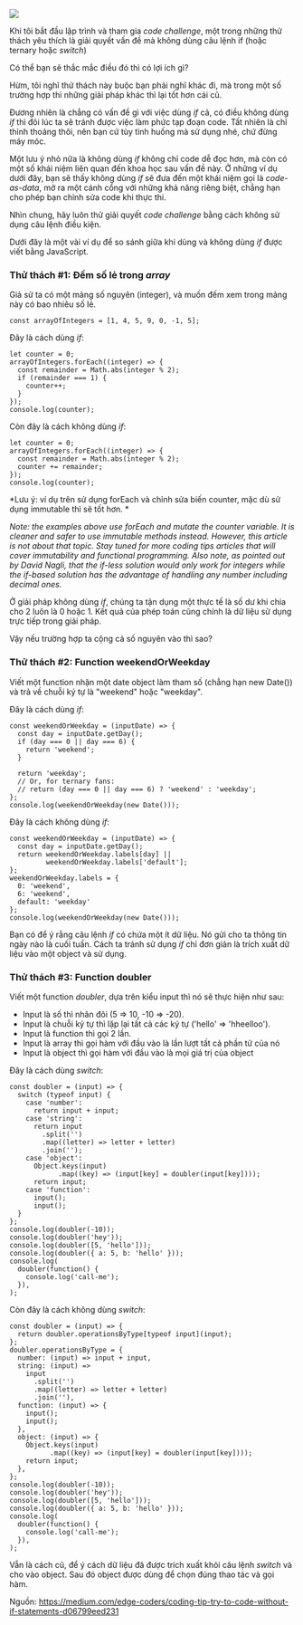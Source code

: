 ![](https://images.viblo.asia/4cf3d61b-84ba-4d67-8806-ddcb20bfb8d9.png)

Khi tôi bắt đầu lập trình và tham gia *code challenge*, một trong những thử thách yêu thích là giải quyết vấn đề mà không dùng câu lệnh if (hoặc ternary hoặc *switch*)

Có thể bạn sẽ thắc mắc điều đó thì có lợi ích gì?

Hừm, tôi nghĩ thử thách này buộc bạn phải nghĩ khác đi, mà trong một số trường hợp thì những giải pháp khác thì lại tốt hơn cái cũ.

Đương nhiên là chẳng có vấn đề gì với việc dùng *if* cả, có điều không dùng *if* thì đôi lúc ta sẽ tránh được việc làm phức tạp đoạn code. Tất nhiên là chỉ thỉnh thoảng thôi, nên bạn cứ tùy tình huống mà sử dụng nhé, chứ đừng máy móc.

Một lưu ý nhỏ nữa là không dùng *if* không chỉ code dễ đọc hơn, mà còn có một số khái niệm liên quan đến khoa học sau vấn đề này. Ở những ví dụ dưới đây, bạn sẽ thấy không dùng *if* sẽ đưa đến một khái niệm gọi là *code-as-data*, mở ra một cánh cổng với những khả năng riêng biệt, chẳng hạn cho phép bạn chỉnh sửa code khi thực thi.

Nhìn chung, hãy luôn thử giải quyết *code challenge* bằng cách không sử dụng câu lệnh điều kiện.

Dưới đây là một vài ví dụ để so sánh giữa khi dùng và không dùng *if* được viết bằng JavaScript.


### Thử thách #1: Đếm số lẻ trong *array*
Giả sử ta có một mảng số nguyên (integer), và muốn đếm xem trong mảng này có bao nhiêu số lẻ.

```
const arrayOfIntegers = [1, 4, 5, 9, 0, -1, 5];
```

Đây là cách dùng *if*:

```
let counter = 0;
arrayOfIntegers.forEach((integer) => {
  const remainder = Math.abs(integer % 2);
  if (remainder === 1) {
    counter++;
  }
});
console.log(counter);
```

Còn đây là cách không dùng *if*:

```
let counter = 0;
arrayOfIntegers.forEach((integer) => {
  const remainder = Math.abs(integer % 2);
  counter += remainder;
});
console.log(counter);
```

*Lưu ý: ví dụ trên sử dụng forEach và chỉnh sửa biến counter, mặc dù sử dụng immutable thì sẽ tốt hơn. *

*Note: the examples above use forEach and mutate the counter variable. It is cleaner and safer to use immutable methods instead. However, this article is not about that topic. Stay tuned for more coding tips articles that will cover immutability and functional programming. Also note, as pointed out by David Nagli, that the if-less solution would only work for integers while the if-based solution has the advantage of handling any number including decimal ones.*

Ở giải pháp không dùng *if*, chúng ta tận dụng một thực tế là số dư khi chia cho 2 luôn là 0 hoặc 1. Kết quả của phép toán cũng chính là dữ liệu sử dụng trực tiếp trong giải pháp.

Vậy nếu trường hợp ta cộng cả số nguyên vào thì sao?

### Thử thách #2: Function weekendOrWeekday

Viết một function nhận một date object làm tham số (chẳng hạn new Date()) và trả về chuỗi ký tự là "weekend" hoặc "weekday".

Đây là cách dùng *if*:

```
const weekendOrWeekday = (inputDate) => {
  const day = inputDate.getDay();
  if (day === 0 || day === 6) {
    return 'weekend';
  } 
  
  return 'weekday';
  // Or, for ternary fans:
  // return (day === 0 || day === 6) ? 'weekend' : 'weekday';
};
console.log(weekendOrWeekday(new Date()));
```

Đây là cách không dùng *if*:

```
const weekendOrWeekday = (inputDate) => {
  const day = inputDate.getDay();
  return weekendOrWeekday.labels[day] || 
         weekendOrWeekday.labels['default'];
};
weekendOrWeekday.labels = { 
  0: 'weekend', 
  6: 'weekend', 
  default: 'weekday' 
};
console.log(weekendOrWeekday(new Date()));
```

Bạn có để ý rằng câu lệnh *if* có chứa một ít dữ liệu. Nó gửi cho ta thông tin ngày nào là cuối tuần. Cách ta tránh sử dụng *if* chỉ đơn giản là trích xuất dữ liệu vào một object và sử dụng. 

### Thử thách #3: Function doubler

Viết một function *doubler*, dựa trên kiểu input thì nó sẽ thực hiện như sau:

* Input là số thì nhân đôi  (5 => 10, -10 => -20).
* Input là chuỗi ký tự thì lặp lại tất cả các ký tự  ('hello' => 'hheelloo').
* Input là function thì gọi 2 lần.
* Input là array thì gọi hàm với đầu vào là lần lượt tất cả phần tử của nó
* Input là object thì gọi hàm với đầu vào là mọi giá trị của object

Đây là cách dùng *switch*:

```
const doubler = (input) => {
  switch (typeof input) {
    case 'number':
      return input + input;
    case 'string':
      return input
        .split('')
        .map((letter) => letter + letter)
        .join('');
    case 'object':
      Object.keys(input)
            .map((key) => (input[key] = doubler(input[key])));
      return input;
    case 'function':
      input();
      input();
  }
};
console.log(doubler(-10));
console.log(doubler('hey'));
console.log(doubler([5, 'hello']));
console.log(doubler({ a: 5, b: 'hello' }));
console.log(
  doubler(function() {
    console.log('call-me');
  }),
);
```

Còn đây là cách không dùng *switch*:

```
const doubler = (input) => {
  return doubler.operationsByType[typeof input](input);
};
doubler.operationsByType = {
  number: (input) => input + input,
  string: (input) =>
    input
      .split('')
      .map((letter) => letter + letter)
      .join(''),
  function: (input) => {
    input();
    input();
  },
  object: (input) => {
    Object.keys(input)
          .map((key) => (input[key] = doubler(input[key])));
    return input;
  },
};
console.log(doubler(-10));
console.log(doubler('hey'));
console.log(doubler([5, 'hello']));
console.log(doubler({ a: 5, b: 'hello' }));
console.log(
  doubler(function() {
    console.log('call-me');
  }),
);
```

Vẫn là cách cũ, để ý cách dữ liệu đã được trích xuất khỏi câu lệnh *switch* và cho vào object. Sau đó object được dùng để chọn đúng thao tác và gọi hàm.

Nguồn: https://medium.com/edge-coders/coding-tip-try-to-code-without-if-statements-d06799eed231